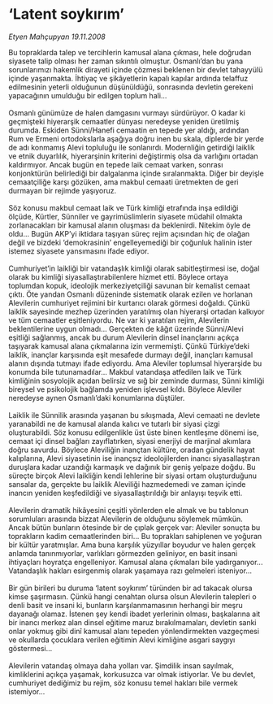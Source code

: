 # ‘Latent soykırım’

*Etyen Mahçupyan 19.11.2008*

<div class="taraf_structure_2col_1zq">
<div class="margen_n">



 <p>Bu topraklarda talep ve tercihlerin kamusal alana çıkması, hele doğrudan siyasete talip olması her zaman sıkıntılı olmuştur. Osmanlı’dan bu yana sorunlarımızı hakemlik dirayeti içinde çözmesi beklenen bir devlet tahayyülü içinde yaşanmakta. İhtiyaç ve şikâyetlerin kapalı kapılar ardında telaffuz edilmesinin yeterli olduğunun düşünüldüğü, sonrasında devletin gerekeni yapacağının umulduğu bir edilgen toplum hali... <br/><br/>Osmanlı günümüze de halen damgasını vurmayı sürdürüyor. O kadar ki geçmişteki hiyerarşik cemaatler dünyası neredeyse yeniden üretilmiş durumda. Eskiden Sünni/Hanefi cemaatin en tepede yer aldığı, ardından Rum ve Ermeni ortodokslarla aşağıya doğru inen bu skala, diplerde bir yerde de adı konmamış Alevi topluluğu ile sonlanırdı. Modernliğin getirdiği laiklik ve etnik duyarlılık, hiyerarşinin kriterini değiştirmiş olsa da varlığını ortadan kaldırmıyor. Ancak bugün en tepede laik cemaat varken, sonrası konjonktürün belirlediği bir dalgalanma içinde sıralanmakta. Diğer bir deyişle cemaatçiliğe karşı gözüken, ama makbul cemaati üretmekten de geri durmayan bir rejimde yaşıyoruz. <br/><br/>Söz konusu makbul cemaat laik ve Türk kimliği etrafında inşa edildiği ölçüde, Kürtler, Sünniler ve gayrimüslimlerin siyasete müdahil olmakta zorlanacakları bir kamusal alanın oluşması da beklenirdi. Nitekim öyle de oldu... Bugün AKP’yi iktidara taşıyan süreç rejim açısından hiç de olağan değil ve bizdeki ‘demokrasinin’ engelleyemediği bir çoğunluk halinin ister istemez siyasete yansımasını ifade ediyor. <br/><br/>Cumhuriyet’in laikliği bir vatandaşlık kimliği olarak sabitleştirmesi ise, doğal olarak bu kimliği siyasallaştırabilenlere hizmet etti. Böylece ortaya toplumdan kopuk, ideolojik merkeziyetçiliği savunan bir kemalist cemaat çıktı. Öte yandan Osmanlı düzeninde sistematik olarak ezilen ve horlanan Alevilerin cumhuriyet rejimini bir kurtarıcı olarak görmesi doğaldı. Çünkü laiklik sayesinde mezhep üzerinden yaratılmış olan hiyerarşi ortadan kalkıyor ve tüm cemaatler eşitleniyordu. Ne var ki yaratılan rejim, Alevilerin beklentilerine uygun olmadı... Gerçekten de kâğıt üzerinde Sünni/Alevi eşitliği sağlanmış, ancak bu durum Alevilerin dinsel inançlarını açıkça taşıyarak kamusal alana çıkmalarına izin vermemişti. Çünkü Türkiye’deki laiklik, inançlar karşısında eşit mesafede durmayı değil, inançları kamusal alanın dışında tutmayı ifade ediyordu. Ama Aleviler toplumsal hiyerarşide bu konumda bile tutunamadılar... Makbul vatandaşa atfedilen laik ve Türk kimliğinin sosyolojik açıdan belirsiz ve sığ bir zeminde durması, Sünni kimliği bireysel ve psikolojik bağlamda yeniden işlevsel kıldı. Böylece Aleviler neredeyse aynen Osmanlı’daki konumlarına düştüler. <br/><br/>Laiklik ile Sünnilik arasında yaşanan bu sıkışmada, Alevi cemaati ne devlete yaranabildi ne de kamusal alanda kalıcı ve tutarlı bir siyasi çizgi oluşturabildi. Söz konusu edilgenlikle üst üste binen kentleşme dönemi ise, cemaat içi dinsel bağları zayıflatırken, siyasi enerjiyi de marjinal akımlara doğru savurdu. Böylece Aleviliğin inançtan kültüre, oradan gündelik hayat kalıplarına, Alevi siyasetinin ise inançsız ideolojilerden inancı siyasallaştıran duruşlara kadar uzandığı karmaşık ve dağınık bir geniş yelpaze doğdu. Bu süreçte birçok Alevi laikliğin kendi lehlerine bir siyasi ortam oluşturduğunu sansalar da, gerçekte bu laiklik Aleviliği hazmedemedi ve zaman içinde inancın yeniden keşfedildiği ve siyasallaştırıldığı bir anlayışı teşvik etti. <br/><br/>Alevilerin dramatik hikâyesini çeşitli yönlerden ele almak ve bu tablonun sorumluları arasında bizzat Alevilerin de olduğunu söylemek mümkün. Ancak bütün bunların ötesinde bir de çıplak gerçek var: Aleviler sonuçta bu toprakların kadim cemaatlerinden biri... Bu toprakları sahiplenen ve yoğuran bir kültür yaratmışlar. Ama buna karşılık yüzyıllar boyudur ve halen gerçek anlamda tanınmıyorlar, varlıkları görmezden geliniyor, en basit insani ihtiyaçları hoyratça engelleniyor. Kamusal alana çıkmaları bile yadırganıyor... Vatandaşlık hakları esirgenmiş olarak yaşamaya razı gelmeleri isteniyor... <br/><br/>Bir gün birileri bu duruma ‘latent soykırım’ türünden bir ad takacak olursa kimse şaşırmasın. Çünkü hangi cenahtan olursa olsun Alevilerin talepleri o denli basit ve insani ki, bunların karşılanmamasının herhangi bir meşru dayanağı olamaz. İstenen şey kendi ibadet yerlerinin olması, başkalarına ait bir inancı merkez alan dinsel eğitime maruz bırakılmamaları, devletin sanki onlar yokmuş gibi dinî kamusal alanı tepeden yönlendirmekten vazgeçmesi ve okullarda çocuklara verilen eğitimin Alevi kimliğine asgari saygıyı göstermesi... <br/><br/>Alevilerin vatandaş olmaya daha yolları var. Şimdilik insan sayılmak, kimliklerini açıkça yaşamak, korkusuzca var olmak istiyorlar. Ve bu devlet, cumhuriyet dediğimiz bu rejim, söz konusu temel hakları bile vermek istemiyor...</p>
<br/>
<br/>
<br/>



<br/>


<div id="taraf_not">
</div>

</div>


</div>
